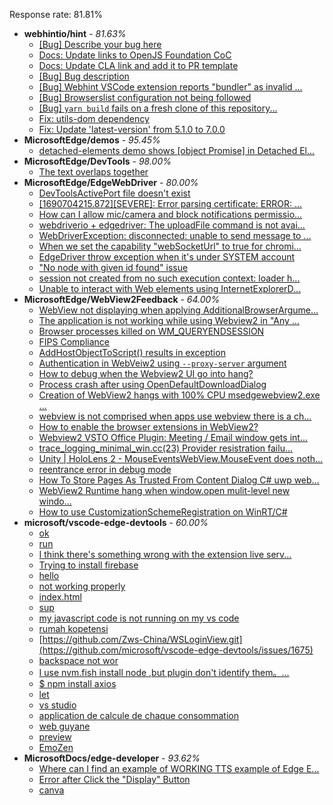 Response rate: 81.81%

* **webhintio/hint** - _81.63%_
  * [[Bug] Describe your bug here](https://github.com/webhintio/hint/issues/5693)
  * [Docs: Update links to OpenJS Foundation CoC](https://github.com/webhintio/hint/pull/5692)
  * [Docs: Update CLA link and add it to PR template](https://github.com/webhintio/hint/pull/5691)
  * [[Bug] Bug description](https://github.com/webhintio/hint/issues/5688)
  * [[Bug] Webhint VSCode extension reports "bundler" as invalid ...](https://github.com/webhintio/hint/issues/5563)
  * [[Bug] Browserslist configuration not being followed](https://github.com/webhintio/hint/issues/5556)
  * [[Bug] `yarn build` fails on a fresh clone of this repository...](https://github.com/webhintio/hint/issues/5657)
  * [Fix: utils-dom dependency](https://github.com/webhintio/hint/pull/5564)
  * [Fix: Update 'latest-version' from 5.1.0 to 7.0.0](https://github.com/webhintio/hint/pull/5471)
* **MicrosoftEdge/demos** - _95.45%_
  * [detached-elements demo shows [object Promise] in Detached El...](https://github.com/MicrosoftEdge/Demos/issues/24)
* **MicrosoftEdge/DevTools** - _98.00%_
  * [The text overlaps together](https://github.com/MicrosoftEdge/DevTools/issues/171)
* **MicrosoftEdge/EdgeWebDriver** - _80.00%_
  * [DevToolsActivePort file doesn't exist](https://github.com/MicrosoftEdge/EdgeWebDriver/issues/101)
  * [[1690704215.872][SEVERE]: Error parsing certificate: ERROR: ...](https://github.com/MicrosoftEdge/EdgeWebDriver/issues/99)
  * [How can I allow mic/camera and block notifications permissio...](https://github.com/MicrosoftEdge/EdgeWebDriver/issues/98)
  * [webdriverio + edgedriver: The uploadFile command is not avai...](https://github.com/MicrosoftEdge/EdgeWebDriver/issues/97)
  * [WebDriverException: disconnected: unable to send message to ...](https://github.com/MicrosoftEdge/EdgeWebDriver/issues/104)
  * [When we set the capability "webSocketUrl" to true for chromi...](https://github.com/MicrosoftEdge/EdgeWebDriver/issues/103)
  * [EdgeDriver throw exception when it's under SYSTEM account](https://github.com/MicrosoftEdge/EdgeWebDriver/issues/100)
  * ["No node with given id found" issue](https://github.com/MicrosoftEdge/EdgeWebDriver/issues/96)
  * [session not created from no such execution context: loader h...](https://github.com/MicrosoftEdge/EdgeWebDriver/issues/95)
  * [Unable to interact with Web elements using InternetExplorerD...](https://github.com/MicrosoftEdge/EdgeWebDriver/issues/91)
* **MicrosoftEdge/WebView2Feedback** - _64.00%_
  * [WebView not displaying when applying AdditionalBrowserArgume...](https://github.com/MicrosoftEdge/WebView2Feedback/issues/3704)
  * [The application is not working while using Webview2 in "Any ...](https://github.com/MicrosoftEdge/WebView2Feedback/issues/3703)
  * [Browser processes killed on WM_QUERYENDSESSION](https://github.com/MicrosoftEdge/WebView2Feedback/issues/3700)
  * [FIPS Compliance](https://github.com/MicrosoftEdge/WebView2Feedback/issues/3684)
  * [AddHostObjectToScript() results in exception](https://github.com/MicrosoftEdge/WebView2Feedback/issues/3680)
  * [Authentication in WebVeiw2 using `--proxy-server` argument](https://github.com/MicrosoftEdge/WebView2Feedback/issues/3667)
  * [How to debug when the Webview2 UI go into hang?](https://github.com/MicrosoftEdge/WebView2Feedback/issues/3657)
  * [Process crash after using OpenDefaultDownloadDialog](https://github.com/MicrosoftEdge/WebView2Feedback/issues/3701)
  * [Creation of WebView2 hangs with 100% CPU msedgewebview2.exe ...](https://github.com/MicrosoftEdge/WebView2Feedback/issues/3698)
  * [webview is not comprised when apps use webview there is a ch...](https://github.com/MicrosoftEdge/WebView2Feedback/issues/3697)
  * [How to enable the browser extensions in WebView2?](https://github.com/MicrosoftEdge/WebView2Feedback/issues/3694)
  * [Webview2 VSTO Office Plugin: Meeting / Email window gets int...](https://github.com/MicrosoftEdge/WebView2Feedback/issues/3692)
  * [trace_logging_minimal_win.cc(23) Provider resistration failu...](https://github.com/MicrosoftEdge/WebView2Feedback/issues/3687)
  * [Unity | HoloLens 2 - MouseEventsWebView.MouseEvent does noth...](https://github.com/MicrosoftEdge/WebView2Feedback/issues/3681)
  * [reentrance error in debug mode](https://github.com/MicrosoftEdge/WebView2Feedback/issues/3677)
  * [How To Store Pages As Trusted From Content Dialog C# uwp web...](https://github.com/MicrosoftEdge/WebView2Feedback/issues/3672)
  * [WebView2 Runtime hang when window.open mulit-level new windo...](https://github.com/MicrosoftEdge/WebView2Feedback/issues/3664)
  * [How to use CustomizationSchemeRegistration on WinRT/C#](https://github.com/MicrosoftEdge/WebView2Feedback/issues/3658)
* **microsoft/vscode-edge-devtools** - _60.00%_
  * [ok](https://github.com/microsoft/vscode-edge-devtools/issues/1687)
  * [run](https://github.com/microsoft/vscode-edge-devtools/issues/1686)
  * [I think there's something wrong with the extension live serv...](https://github.com/microsoft/vscode-edge-devtools/issues/1685)
  * [Trying to install firebase](https://github.com/microsoft/vscode-edge-devtools/issues/1683)
  * [hello](https://github.com/microsoft/vscode-edge-devtools/issues/1682)
  * [not working properly](https://github.com/microsoft/vscode-edge-devtools/issues/1680)
  * [index.html](https://github.com/microsoft/vscode-edge-devtools/issues/1679)
  * [sup](https://github.com/microsoft/vscode-edge-devtools/issues/1678)
  * [my javascript code is not running on my vs code ](https://github.com/microsoft/vscode-edge-devtools/issues/1677)
  * [rumah kopetensi](https://github.com/microsoft/vscode-edge-devtools/issues/1676)
  * [https://github.com/Zws-China/WSLoginView.git](https://github.com/microsoft/vscode-edge-devtools/issues/1675)
  * [backspace not wor](https://github.com/microsoft/vscode-edge-devtools/issues/1674)
  * [I use nvm.fish install node ,but plugin don't identify them。...](https://github.com/microsoft/vscode-edge-devtools/issues/1673)
  * [$ npm install axios](https://github.com/microsoft/vscode-edge-devtools/issues/1672)
  * [let ](https://github.com/microsoft/vscode-edge-devtools/issues/1670)
  * [vs studio](https://github.com/microsoft/vscode-edge-devtools/issues/1669)
  * [application de calcule de chaque consommation](https://github.com/microsoft/vscode-edge-devtools/issues/1668)
  * [web guyane](https://github.com/microsoft/vscode-edge-devtools/issues/1667)
  * [preview](https://github.com/microsoft/vscode-edge-devtools/issues/1666)
  * [EmoZen](https://github.com/microsoft/vscode-edge-devtools/issues/1681)
* **MicrosoftDocs/edge-developer** - _93.62%_
  * [Where can I find an example of WORKING TTS example of Edge E...](https://github.com/MicrosoftDocs/edge-developer/issues/2782)
  * [Error after Click the "Display" Button](https://github.com/MicrosoftDocs/edge-developer/issues/2781)
  * [canva](https://github.com/MicrosoftDocs/edge-developer/issues/2779)
